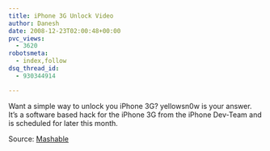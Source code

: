 ```yaml
---
title: iPhone 3G Unlock Video
author: Danesh
date: 2008-12-23T02:00:48+00:00
pvc_views:
  - 3620
robotsmeta:
  - index,follow
dsq_thread_id:
  - 930344914

---
```

Want a simple way to unlock you iPhone 3G? yellowsn0w is your answer. It&#8217;s a software based hack for the iPhone 3G from the iPhone Dev-Team and is scheduled for later this month. 





Source: [Mashable][1]

 [1]: http://mashable.com/2008/12/21/iphone-3g-unlock-video/